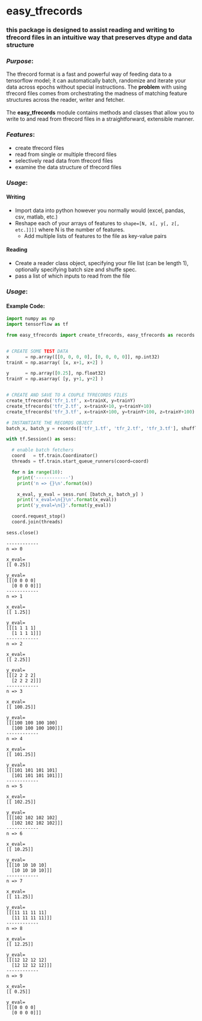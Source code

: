 # easy_tfrecords

### this package is designed to assist reading and writing to tfrecord files in an intuitive way that preserves dtype and data structure

### _Purpose_:<br>
The tfrecord format is a fast and powerful way of feeding data to a tensorflow model; it can automatically batch, randomize and iterate your data across epochs without special instructions. The **problem** with using tfrecord files comes from orchestrating the madness of matching feature structures across the reader, writer and fetcher.
<br><br>
The **easy_tfrecords** module contains methods and classes that allow you to write to and read from tfrecord files in a straightforward, extensible manner.

### _Features_:<br>
- create tfrecord files
- read from single or multiple tfrecord files
- selectively read data from tfrecord files
- examine the data structure of tfrecord files

### _Usage_:<br>
#### **Writing**<br>
- Import data into python however you normally would (excel, pandas, csv, matlab, etc.)
- Reshape each of your arrays of features to `shape=[N, x[, y[, z[, etc.]]]]` where N is the number of features. 
  - Add multiple lists of features to the file as key-value pairs
#### **Reading**<br>
- Create a reader class object, specifying your file list (can be length 1), optionally specifying batch size and shuffe spec.
- pass a list of which inputs to read from the file

### _Usage_:<br>
#### Example Code:
```python
import numpy as np
import tensorflow as tf

from easy_tfrecords import create_tfrecords, easy_tfrecords as records


# CREATE SOME TEST DATA
x      = np.array([[0, 0, 0, 0], [0, 0, 0, 0]], np.int32)
trainX = np.asarray( [x, x+1, x+2] )

y      = np.array([0.25], np.float32)
trainY = np.asarray( [y, y+1, y+2] )


# CREATE AND SAVE TO A COUPLE TFRECORDS FILES
create_tfrecords('tfr_1.tf', x=trainX, y=trainY)
create_tfrecords('tfr_2.tf', x=trainX+10, y=trainY+10)
create_tfrecords('tfr_3.tf', x=trainX+100, y=trainY+100, z=trainY+100)

# INSTANTIATE THE RECORDS OBJECT
batch_x, batch_y = records(['tfr_1.tf', 'tfr_2.tf', 'tfr_3.tf'], shuffle=False, batch_size=1).inputs(['x', 'y'])

with tf.Session() as sess:

  # enable batch fetchers
  coord   = tf.train.Coordinator()
  threads = tf.train.start_queue_runners(coord=coord)

  for n in range(10):
    print('------------')
    print('n => {}\n'.format(n))

    x_eval, y_eval = sess.run( [batch_x, batch_y] )
    print('x_eval=\n{}\n'.format(x_eval))
    print('y_eval=\n{}'.format(y_eval))

  coord.request_stop()
  coord.join(threads)

sess.close()
```

```
------------
n => 0

x_eval=
[[ 0.25]]

y_eval=
[[[0 0 0 0]
  [0 0 0 0]]]
------------
n => 1

x_eval=
[[ 1.25]]

y_eval=
[[[1 1 1 1]
  [1 1 1 1]]]
------------
n => 2

x_eval=
[[ 2.25]]

y_eval=
[[[2 2 2 2]
  [2 2 2 2]]]
------------
n => 3

x_eval=
[[ 100.25]]

y_eval=
[[[100 100 100 100]
  [100 100 100 100]]]
------------
n => 4

x_eval=
[[ 101.25]]

y_eval=
[[[101 101 101 101]
  [101 101 101 101]]]
------------
n => 5

x_eval=
[[ 102.25]]

y_eval=
[[[102 102 102 102]
  [102 102 102 102]]]
------------
n => 6

x_eval=
[[ 10.25]]

y_eval=
[[[10 10 10 10]
  [10 10 10 10]]]
------------
n => 7

x_eval=
[[ 11.25]]

y_eval=
[[[11 11 11 11]
  [11 11 11 11]]]
------------
n => 8

x_eval=
[[ 12.25]]

y_eval=
[[[12 12 12 12]
  [12 12 12 12]]]
------------
n => 9

x_eval=
[[ 0.25]]

y_eval=
[[[0 0 0 0]
  [0 0 0 0]]]
```